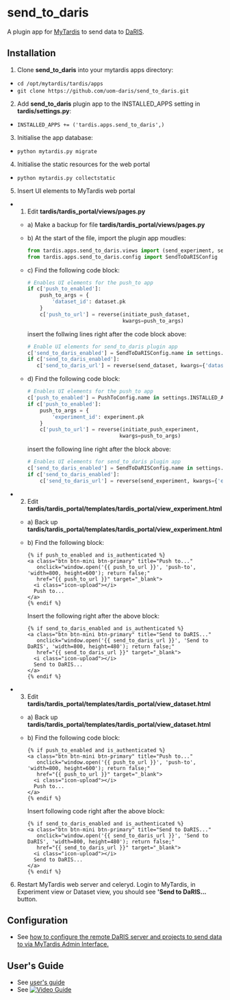 # send_to_daris
A plugin app for [MyTardis](https://github.com/mytardis/mytardis) to send data to [DaRIS](https://github.com/uom-daris/daris).

## Installation

1. Clone **send_to_daris** into your mytardis apps directory:
  * `cd /opt/mytardis/tardis/apps`
  * `git clone https://github.com/uom-daris/send_to_daris.git`
2. Add **send_to_daris** plugin app to the INSTALLED_APPS setting in **tardis/settings.py**:
  * `INSTALLED_APPS += ('tardis.apps.send_to_daris',)`
3. Initialise the app database:
  * `python mytardis.py migrate`
4. Initialise the static resources for the web portal
  * `python mytardis.py collectstatic`
5. Insert UI elements to MyTardis web portal
  - 1) Edit **tardis/tardis_portal/views/pages.py**
    - a) Make a backup for file **tardis/tardis_portal/views/pages.py**
    - b) At the start of the file, import the plugin app moudles:
         ```python
         from tardis.apps.send_to_daris.views import (send_experiment, send_dataset)
         from tardis.apps.send_to_daris.config import SendToDaRISConfig
         ```

    - c) Find the following code block:
         ```python
         # Enables UI elements for the push_to app
         if c['push_to_enabled']:
             push_to_args = {
                 'dataset_id': dataset.pk
             }
             c['push_to_url'] = reverse(initiate_push_dataset,
                                        kwargs=push_to_args)
         ```
         
         insert the follwing lines right after the code block above:
         ```python
         # Enable UI elements for send_to_daris plugin app
         c['send_to_daris_enabled'] = SendToDaRISConfig.name in settings.INSTALLED_APPS
         if c['send_to_daris_enabled']:
            c['send_to_daris_url'] = reverse(send_dataset, kwargs={'dataset_id': dataset.pk})
         ```
 
    - d) Find the following code block:
         ```python
         # Enables UI elements for the push_to app
         c['push_to_enabled'] = PushToConfig.name in settings.INSTALLED_APPS
         if c['push_to_enabled']:
             push_to_args = {
                 'experiment_id': experiment.pk
             }
             c['push_to_url'] = reverse(initiate_push_experiment,
                                       kwargs=push_to_args)
         ```
         
         insert the following line right after the block above:
         ```python
         # Enables UI elements for send_to_daris plugin app
         c['send_to_daris_enabled'] = SendToDaRISConfig.name in settings.INSTALLED_APPS
         if c['send_to_daris_enabled']:
             c['send_to_daris_url'] = reverse(send_experiment, kwargs={'experiment_id': experiment.pk})
         ```

  - 2) Edit **tardis/tardis_portal/templates/tardis_portal/view_experiment.html**
    - a) Back up **tardis/tardis_portal/templates/tardis_portal/view_experiment.html**
    - b) Find the following block:
         ```
         {% if push_to_enabled and is_authenticated %}
         <a class="btn btn-mini btn-primary" title="Push to..."
            onclick="window.open('{{ push_to_url }}', 'push-to', 'width=800, height=600'); return false;"
            href="{{ push_to_url }}" target="_blank">
           <i class="icon-upload"></i>
           Push to...
         </a>
         {% endif %}
         ```
         
         Insert the following right after the above block:
         ```
         {% if send_to_daris_enabled and is_authenticated %}
         <a class="btn btn-mini btn-primary" title="Send to DaRIS..."
            onclick="window.open('{{ send_to_daris_url }}', 'Send to DaRIS', 'width=800, height=480'); return false;"
            href="{{ send_to_daris_url }}" target="_blank">
           <i class="icon-upload"></i>
           Send to DaRIS...
         </a>
         {% endif %}
         ```
 
  - 3) Edit **tardis/tardis_portal/templates/tardis_portal/view_dataset.html**
    - a) Back up **tardis/tardis_portal/templates/tardis_portal/view_dataset.html**
    - b) Find the following code block:
         ```
         {% if push_to_enabled and is_authenticated %}
         <a class="btn btn-mini btn-primary" title="Push to..."
            onclick="window.open('{{ push_to_url }}', 'push-to', 'width=800, height=600'); return false;"
            href="{{ push_to_url }}" target="_blank">
           <i class="icon-upload"></i>
           Push to...
         </a>
         {% endif %}
         ```

         Insert following code right after the above block:
         ```
         {% if send_to_daris_enabled and is_authenticated %}
         <a class="btn btn-mini btn-primary" title="Send to DaRIS..."
            onclick="window.open('{{ send_to_daris_url }}', 'Send to DaRIS', 'width=800, height=480'); return false;"
            href="{{ send_to_daris_url }}" target="_blank">
           <i class="icon-upload"></i>
           Send to DaRIS...
         </a>
         {% endif %}
         ```
6. Restart MyTardis web server and celeryd. Login to MyTardis, in Experiment view or Dataset view, you should see **'Send to DaRIS...** button.

## Configuration
  * See [how to configure the remote DaRIS server and projects to send data to via MyTardis Admin Interface.](http://nsp.nectar.org.au/resplat-wiki/doku.php?id=data_management:daris:interop:mytardis_plugin_app_send_to_daris#configuration)

## User's Guide
  * See [user's guide](http://nsp.nectar.org.au/resplat-wiki/doku.php?id=data_management:daris:interop:mytardis_plugin_app_send_to_daris#user_s_guide)
  * See [![Video Guide](https://img.youtube.com/vi/NiUSeb1puig/0.jpg)](https://www.youtube.com/watch?v=NiUSeb1puig)
